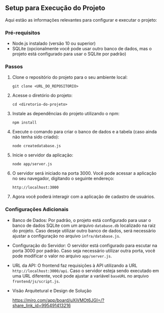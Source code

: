 
## Setup para Execução do Projeto

Aqui estão as informações relevantes para configurar e executar o projeto:

### Pré-requisitos

-   Node.js instalado (versão 10 ou superior)
-   SQLite (opcionalmente você pode usar outro banco de dados, mas o projeto está configurado para usar o SQLite por padrão)

### Passos

1.  Clone o repositório do projeto para o seu ambiente local:
    
    `git clone <URL_DO_REPOSITORIO>` 
    
2.  Acesse o diretório do projeto:
    
    `cd <diretorio-do-projeto>` 
    
3.  Instale as dependências do projeto utilizando o npm:
    
    `npm install` 
    
4.  Execute o comando para criar o banco de dados e a tabela (caso ainda não tenha sido criado):
    
    `node createdatabase.js` 
    
5.  Inicie o servidor da aplicação:
    
    `node app/server.js` 
    
6.  O servidor será iniciado na porta 3000. Você pode acessar a aplicação no seu navegador, digitando o seguinte endereço:
    
    `http://localhost:3000` 
    
7.  Agora você poderá interagir com a aplicação de cadastro de usuários.
    

### Configurações Adicionais

-   Banco de Dados: Por padrão, o projeto está configurado para usar o banco de dados SQLite com um arquivo `database.db` localizado na raiz do projeto.
    Caso deseje utilizar outro banco de dados, será necessário ajustar a configuração no arquivo `infra/database.js`.
    
-   Configuração do Servidor: O servidor está configurado para escutar na porta 3000 por padrão. Caso seja necessário utilizar outra porta,
    você pode modificar o valor no arquivo `app/server.js`.
    
-   URL da API: O frontend faz requisições à API utilizando a URL `http://localhost:3000/api`. Caso o servidor esteja sendo executado em uma URL diferente,
    você pode ajustar a variável `baseURL` no arquivo `frontend/js/script.js`.

- Visão Arquitetural e Design de Solução

  https://miro.com/app/board/uXjVMOt6JGI=/?share_link_id=995491413216
